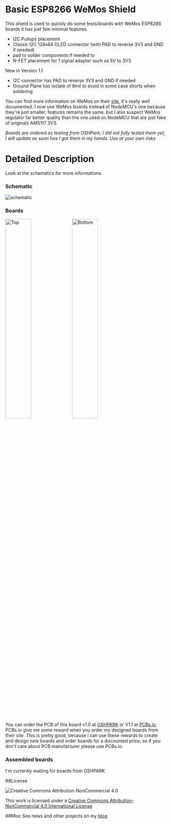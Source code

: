 Basic ESP8266 WeMos Shield
==========================

This shield is used to quickly do some tests/boards with WeMos ESP8266 boards it has just few minimal features.
- I2C Pullups placement
- Classic I2C 128x64 OLED connector (with PAD to reverse 3V3 and GND if needed)
- pad to solder components if needed to
- N-FET placement for 1 signal adapter such as 5V to 3V3

New in Version 1.1
- I2C connector has PAD to reverse 3V3 and GND if needed
- Ground Plane has isolate of 8mil to avoid in some case shorts when soldering

You can find more information on WeMos on their [site][1], it's really well documented.
I now use WeMos boards instead of NodeMCU's one because they're just smaller, features remains the same, but I also suspect WeMos regulator far better quality than the one used on NodeMCU that are just fake of originals AMS117 3V3.

*Boards are ordered as testing from OSHPark, I did not fully tested them yet, I will update as soon has I got them in my hands. Use at your own risks*

Detailed Description
====================

Look at the schematics for more informations.

### Schematic  
![schematic](https://raw.githubusercontent.com/hallard/WeMos-shield/master/WeMos-shield-sch.png)  

### Boards  
<img src="https://raw.githubusercontent.com/hallard/WeMos-shield/master/WeMos-shield-top.png" alt="Top" width="40%" height="40%">&nbsp;
<img src="https://raw.githubusercontent.com/hallard/WeMos-shield/master/WeMos-shield-bot.png" alt="Bottom" width="40%" height="40%">&nbsp; 

You can order the PCB of this board v1.0 at [OSHPARK][3] or V1.1 at [PCBs.io][4]. 
PCBs.io give me some reward when you order my designed boards from their site. This is pretty good, because I can use these rewards to create and design new boards and order boards for a discounted price, so if you don't care about PCB manufacturer please use PCBs.io.


### Assembled boards

I'm currently waiting for boards from OSHPARK

##License

<img alt="Creative Commons Attribution-NonCommercial 4.0" src="https://i.creativecommons.org/l/by-nc/4.0/88x31.png">   

This work is licensed under a [Creative Commons Attribution-NonCommercial 4.0 International License](http://creativecommons.org/licenses/by-nc/4.0/)    

##Misc
See news and other projects on my [blog][2] 
 
[1]: http://www.wemos.cc/wiki/doku.php?id=en:d1_mini
[2]: https://hallard.me
[3]: https://oshpark.com/shared_projects/rnk2lmmh
[4]: https://PCBs.io/share/zZAJY

